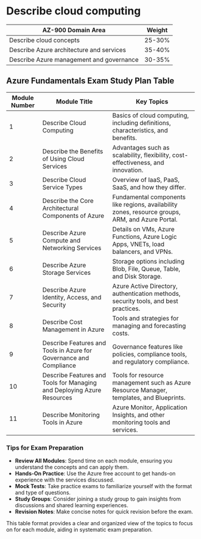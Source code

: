 # Describe cloud computing
| AZ-900 Domain Area | Weight |
|--------------------|--------|
| Describe cloud concepts| 25-30% |
| Describe Azure architecture and services |35-40% |
| Describe Azure management and governance |30-35% |

## Azure Fundamentals Exam Study Plan Table

| Module Number | Module Title                                                    | Key Topics                                                                                     |
|---------------|-----------------------------------------------------------------|-----------------------------------------------------------------------------------------------|
| 1             | Describe Cloud Computing                                         | Basics of cloud computing, including definitions, characteristics, and benefits.               |
| 2             | Describe the Benefits of Using Cloud Services                    | Advantages such as scalability, flexibility, cost-effectiveness, and innovation.               |
| 3             | Describe Cloud Service Types                                     | Overview of IaaS, PaaS, SaaS, and how they differ.                                             |
| 4             | Describe the Core Architectural Components of Azure              | Fundamental components like regions, availability zones, resource groups, ARM, and Azure Portal.|
| 5             | Describe Azure Compute and Networking Services                   | Details on VMs, Azure Functions, Azure Logic Apps, VNETs, load balancers, and VPNs.            |
| 6             | Describe Azure Storage Services                                  | Storage options including Blob, File, Queue, Table, and Disk Storage.                          |
| 7             | Describe Azure Identity, Access, and Security                    | Azure Active Directory, authentication methods, security tools, and best practices.            |
| 8             | Describe Cost Management in Azure                                | Tools and strategies for managing and forecasting costs.                                       |
| 9             | Describe Features and Tools in Azure for Governance and Compliance| Governance features like policies, compliance tools, and regulatory compliance.                |
| 10            | Describe Features and Tools for Managing and Deploying Azure Resources| Tools for resource management such as Azure Resource Manager, templates, and Blueprints.      |
| 11            | Describe Monitoring Tools in Azure                               | Azure Monitor, Application Insights, and other monitoring tools and services.                  |

### Tips for Exam Preparation
- **Review All Modules**: Spend time on each module, ensuring you understand the concepts and can apply them.
- **Hands-On Practice**: Use the Azure free account to get hands-on experience with the services discussed.
- **Mock Tests**: Take practice exams to familiarize yourself with the format and type of questions.
- **Study Groups**: Consider joining a study group to gain insights from discussions and shared learning experiences.
- **Revision Notes**: Make concise notes for quick revision before the exam.

This table format provides a clear and organized view of the topics to focus on for each module, aiding in systematic exam preparation.





